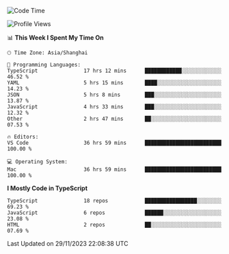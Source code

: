 <!--START_SECTION:waka-->
![Code Time](http://img.shields.io/badge/Code%20Time-5%2C502%20hrs%2043%20mins-blue)

![Profile Views](http://img.shields.io/badge/Profile%20Views-1-blue)

📊 **This Week I Spent My Time On** 

```text
🕑︎ Time Zone: Asia/Shanghai

💬 Programming Languages: 
TypeScript               17 hrs 12 mins      ████████████░░░░░░░░░░░░░   46.52 % 
YAML                     5 hrs 15 mins       ████░░░░░░░░░░░░░░░░░░░░░   14.23 % 
JSON                     5 hrs 8 mins        ███░░░░░░░░░░░░░░░░░░░░░░   13.87 % 
JavaScript               4 hrs 33 mins       ███░░░░░░░░░░░░░░░░░░░░░░   12.32 % 
Other                    2 hrs 47 mins       ██░░░░░░░░░░░░░░░░░░░░░░░   07.53 % 

🔥 Editors: 
VS Code                  36 hrs 59 mins      █████████████████████████   100.00 % 

💻 Operating System: 
Mac                      36 hrs 59 mins      █████████████████████████   100.00 % 
```

**I Mostly Code in TypeScript** 

```text
TypeScript               18 repos            █████████████████░░░░░░░░   69.23 % 
JavaScript               6 repos             ██████░░░░░░░░░░░░░░░░░░░   23.08 % 
HTML                     2 repos             ██░░░░░░░░░░░░░░░░░░░░░░░   07.69 % 
```




 Last Updated on 29/11/2023 22:08:38 UTC
<!--END_SECTION:waka-->
